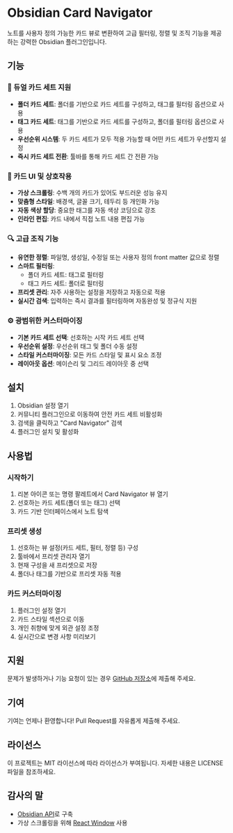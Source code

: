 # Obsidian Card Navigator

노트를 사용자 정의 가능한 카드 뷰로 변환하여 고급 필터링, 정렬 및 조직 기능을 제공하는 강력한 Obsidian 플러그인입니다.

## 기능

### 🔄 듀얼 카드 세트 지원
- **폴더 카드 세트**: 폴더를 기반으로 카드 세트를 구성하고, 태그를 필터링 옵션으로 사용
- **태그 카드 세트**: 태그를 기반으로 카드 세트를 구성하고, 폴더를 필터링 옵션으로 사용
- **우선순위 시스템**: 두 카드 세트가 모두 적용 가능할 때 어떤 카드 세트가 우선할지 설정
- **즉시 카드 세트 전환**: 툴바를 통해 카드 세트 간 전환 가능

### 🎴 카드 UI 및 상호작용
- **가상 스크롤링**: 수백 개의 카드가 있어도 부드러운 성능 유지
- **맞춤형 스타일**: 배경색, 글꼴 크기, 테두리 등 개인화 가능
- **자동 색상 할당**: 중요한 태그를 자동 색상 코딩으로 강조
- **인라인 편집**: 카드 내에서 직접 노트 내용 편집 가능

### 🔍 고급 조직 기능
- **유연한 정렬**: 파일명, 생성일, 수정일 또는 사용자 정의 front matter 값으로 정렬
- **스마트 필터링**: 
  - 폴더 카드 세트: 태그로 필터링
  - 태그 카드 세트: 폴더로 필터링
- **프리셋 관리**: 자주 사용하는 설정을 저장하고 자동으로 적용
- **실시간 검색**: 입력하는 즉시 결과를 필터링하며 자동완성 및 정규식 지원

### ⚙️ 광범위한 커스터마이징
- **기본 카드 세트 선택**: 선호하는 시작 카드 세트 선택
- **우선순위 설정**: 우선순위 태그 및 폴더 수동 설정
- **스타일 커스터마이징**: 모든 카드 스타일 및 표시 요소 조정
- **레이아웃 옵션**: 메이슨리 및 그리드 레이아웃 중 선택

## 설치

1. Obsidian 설정 열기
2. 커뮤니티 플러그인으로 이동하여 안전 카드 세트 비활성화
3. 검색을 클릭하고 "Card Navigator" 검색
4. 플러그인 설치 및 활성화

## 사용법

### 시작하기
1. 리본 아이콘 또는 명령 팔레트에서 Card Navigator 뷰 열기
2. 선호하는 카드 세트(폴더 또는 태그) 선택
3. 카드 기반 인터페이스에서 노트 탐색

### 프리셋 생성
1. 선호하는 뷰 설정(카드 세트, 필터, 정렬 등) 구성
2. 툴바에서 프리셋 관리자 열기
3. 현재 구성을 새 프리셋으로 저장
4. 폴더나 태그를 기반으로 프리셋 자동 적용

### 카드 커스터마이징
1. 플러그인 설정 열기
2. 카드 스타일 섹션으로 이동
3. 개인 취향에 맞게 외관 설정 조정
4. 실시간으로 변경 사항 미리보기

## 지원

문제가 발생하거나 기능 요청이 있는 경우 [GitHub 저장소](https://github.com/yourusername/obsidian-card-navigator-plugin/issues)에 제출해 주세요.

## 기여

기여는 언제나 환영합니다! Pull Request를 자유롭게 제출해 주세요.

## 라이선스

이 프로젝트는 MIT 라이선스에 따라 라이선스가 부여됩니다. 자세한 내용은 LICENSE 파일을 참조하세요.

## 감사의 말

- [Obsidian API](https://github.com/obsidianmd/obsidian-api)로 구축
- 가상 스크롤링을 위해 [React Window](https://github.com/bvaughn/react-window) 사용
